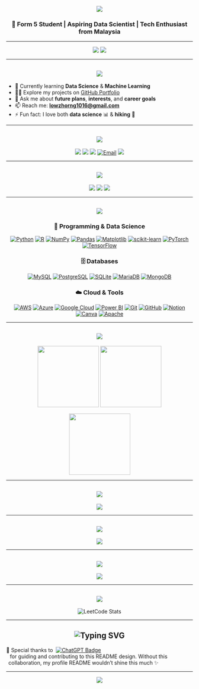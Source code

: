 <!-- Hero Banner -->
<p align="center">
  <img src="https://capsule-render.vercel.app/api?type=waving&color=0:4F9DFF,100:6A5ACD&height=200&section=header&text=Hi%20👋,%20I'm%20Low%20Zhi%20Horng&fontSize=40&fontColor=ffffff&animation=fadeIn&fontAlignY=35" />
</p>

<h3 align="center">🚀 Form 5 Student | Aspiring Data Scientist | Tech Enthusiast from Malaysia</h3>

---

<div align="center">
  <img src="https://img.shields.io/badge/Focus-Data%20Science-blueviolet?style=for-the-badge" />
  <img src="https://img.shields.io/badge/Passion-Machine%20Learning-orange?style=for-the-badge" />
</div>

---

<h2 align="center">
  <img src="https://readme-typing-svg.herokuapp.com?font=Fira+Code&pause=1000&color=6A5ACD&center=true&vCenter=true&width=435&lines=💫+About+Me" />
</h2>

- 🌱 Currently learning **Data Science** & **Machine Learning**  
- 👨‍💻 Explore my projects on [GitHub Portfolio](https://github.com/LowZhiHorng)  
- 💬 Ask me about **future plans**, **interests**, and **career goals**  
- 📫 Reach me: **lowzhorng1016@gmail.com**  
- ⚡ Fun fact: I love both **data science** 📊 & **hiking** 🥾  

---

<h2 align="center">
  <img src="https://readme-typing-svg.herokuapp.com?font=Fira+Code&pause=1000&color=4F9DFF&center=true&vCenter=true&width=435&lines=🌐+Connect+with+Me" />
</h2>

<p align="center">
  <a href="https://facebook.com/lowzhihorng"><img src="https://img.shields.io/badge/Facebook-%231877F2.svg?style=for-the-badge&logo=Facebook&logoColor=white" /></a>
  <a href="https://instagram.com/lowzhihorng"><img src="https://img.shields.io/badge/Instagram-%23E4405F.svg?style=for-the-badge&logo=Instagram&logoColor=white" /></a>
  <a href="https://linkedin.com/in/zhi-horng-low-95a1b8376"><img src="https://img.shields.io/badge/LinkedIn-%230077B5.svg?style=for-the-badge&logo=linkedin&logoColor=white" /></a>
  <a href="https://mail.google.com/mail/?view=cm&fs=1&to=lowzhorng1016@gmail.com" target="_blank"><img src="https://img.shields.io/badge/Email-D14836?style=for-the-badge&logo=gmail&logoColor=white" alt="Email" /></a>
  <a href="https://leetcode.com/lowzhihorng"><img src="https://img.shields.io/badge/LeetCode-%23FFA116.svg?style=for-the-badge&logo=leetcode&logoColor=white" /></a>
</p>

---

<h2 align="center">
  <img src="https://readme-typing-svg.herokuapp.com?font=Fira+Code&pause=1000&color=00C896&center=true&vCenter=true&width=435&lines=📊+Profile+Insights" />
</h2>

<p align="center">
  <img src="https://komarev.com/ghpvc/?username=LowZhiHorng&label=Profile%20views&color=0e75b6&style=for-the-badge" />
  <img src="https://img.shields.io/github/followers/LowZhiHorng?label=Followers&style=for-the-badge&color=6A5ACD" />
  <img src="https://img.shields.io/github/stars/LowZhiHorng?label=Stars&style=for-the-badge&color=FFB400" />
</p>

---

<h2 align="center">
  <img src="https://readme-typing-svg.herokuapp.com?font=Fira+Code&pause=1000&color=FFA116&center=true&vCenter=true&width=435&lines=💻+Tech+Stack" />
</h2>

<div align="center">

### 🐍 Programming & Data Science  
[![Python](https://img.shields.io/badge/Python-3776AB?style=for-the-badge&logo=python&logoColor=white)](https://www.python.org/)
[![R](https://img.shields.io/badge/R-276DC3?style=for-the-badge&logo=r&logoColor=white)](https://www.r-project.org/)
[![NumPy](https://img.shields.io/badge/NumPy-013243?style=for-the-badge&logo=numpy&logoColor=white)](https://numpy.org/)
[![Pandas](https://img.shields.io/badge/Pandas-150458?style=for-the-badge&logo=pandas&logoColor=white)](https://pandas.pydata.org/)
[![Matplotlib](https://img.shields.io/badge/Matplotlib-005571?style=for-the-badge&logo=Matplotlib&logoColor=white)](https://matplotlib.org/)
[![scikit-learn](https://img.shields.io/badge/scikit--learn-F7931E?style=for-the-badge&logo=scikit-learn&logoColor=white)](https://scikit-learn.org/)
[![PyTorch](https://img.shields.io/badge/PyTorch-EE4C2C?style=for-the-badge&logo=PyTorch&logoColor=white)](https://pytorch.org/)
[![TensorFlow](https://img.shields.io/badge/TensorFlow-FF6F00?style=for-the-badge&logo=TensorFlow&logoColor=white)](https://www.tensorflow.org/)

### 🗄️ Databases  
[![MySQL](https://img.shields.io/badge/MySQL-4479A1?style=for-the-badge&logo=mysql&logoColor=white)](https://www.mysql.com/)
[![PostgreSQL](https://img.shields.io/badge/PostgreSQL-316192?style=for-the-badge&logo=postgresql&logoColor=white)](https://www.postgresql.org/)
[![SQLite](https://img.shields.io/badge/SQLite-07405E?style=for-the-badge&logo=sqlite&logoColor=white)](https://www.sqlite.org/)
[![MariaDB](https://img.shields.io/badge/MariaDB-003545?style=for-the-badge&logo=mariadb&logoColor=white)](https://mariadb.org/)
[![MongoDB](https://img.shields.io/badge/MongoDB-4ea94b?style=for-the-badge&logo=mongodb&logoColor=white)](https://www.mongodb.com/)

### ☁️ Cloud & Tools  
[![AWS](https://img.shields.io/badge/AWS-FF9900?style=for-the-badge&logo=amazon-aws&logoColor=white)](https://aws.amazon.com/)
[![Azure](https://img.shields.io/badge/Azure-0072C6?style=for-the-badge&logo=microsoftazure&logoColor=white)](https://azure.microsoft.com/)
[![Google Cloud](https://img.shields.io/badge/GoogleCloud-4285F4?style=for-the-badge&logo=google-cloud&logoColor=white)](https://cloud.google.com/)
[![Power BI](https://img.shields.io/badge/Power%20BI-F2C811?style=for-the-badge&logo=powerbi&logoColor=black)](https://powerbi.microsoft.com/)
[![Git](https://img.shields.io/badge/Git-F05033?style=for-the-badge&logo=git&logoColor=white)](https://git-scm.com/)
[![GitHub](https://img.shields.io/badge/GitHub-121011?style=for-the-badge&logo=github&logoColor=white)](https://github.com/)
[![Notion](https://img.shields.io/badge/Notion-000000?style=for-the-badge&logo=notion&logoColor=white)](https://www.notion.so/)
[![Canva](https://img.shields.io/badge/Canva-00C4CC?style=for-the-badge&logo=canva&logoColor=white)](https://www.canva.com/)
[![Apache](https://img.shields.io/badge/Apache-D42029?style=for-the-badge&logo=apache&logoColor=white)](https://httpd.apache.org/)

</div>

---

<h2 align="center">
  <img src="https://readme-typing-svg.herokuapp.com?font=Fira+Code&pause=1000&color=6A5ACD&center=true&vCenter=true&width=435&lines=📊+GitHub+Stats+%26+Activity" />
</h2>

<p align="center">
  <picture>
    <source srcset="https://github-readme-stats.vercel.app/api?username=LowZhiHorng&theme=default&hide_border=false&include_all_commits=true&count_private=false" media="(prefers-color-scheme: light)" />
    <source srcset="https://github-readme-stats.vercel.app/api?username=LowZhiHorng&theme=tokyonight&hide_border=false&include_all_commits=true&count_private=false" media="(prefers-color-scheme: dark)" />
    <img src="https://github-readme-stats.vercel.app/api?username=LowZhiHorng&theme=tokyonight" height="165px" />
  </picture>
  <picture>
    <source srcset="https://nirzak-streak-stats.vercel.app/?user=LowZhiHorng&theme=default&hide_border=false" media="(prefers-color-scheme: light)" />
    <source srcset="https://nirzak-streak-stats.vercel.app/?user=LowZhiHorng&theme=tokyonight&hide_border=false" media="(prefers-color-scheme: dark)" />
    <img src="https://nirzak-streak-stats.vercel.app/?user=LowZhiHorng&theme=tokyonight" height="165px" />
  </picture>
</p>

<p align="center">
  <picture>
    <source srcset="https://github-readme-stats.vercel.app/api/top-langs/?username=LowZhiHorng&theme=default&layout=compact" media="(prefers-color-scheme: light)" />
    <source srcset="https://github-readme-stats.vercel.app/api/top-langs/?username=LowZhiHorng&theme=tokyonight&layout=compact" media="(prefers-color-scheme: dark)" />
    <img src="https://github-readme-stats.vercel.app/api/top-langs/?username=LowZhiHorng&theme=tokyonight&layout=compact" height="165px" />
  </picture>
</p>

---

<h2 align="center">
  <img src="https://readme-typing-svg.herokuapp.com?font=Fira+Code&pause=1000&color=FFA116&center=true&vCenter=true&width=435&lines=🏆+Achievements+%26+Trophies" />
</h2>

<p align="center">
  <picture>
    <source srcset="https://github-profile-trophy.vercel.app/?username=LowZhiHorng&theme=flat&margin-w=5" media="(prefers-color-scheme: light)" />
    <source srcset="https://github-profile-trophy.vercel.app/?username=LowZhiHorng&theme=tokyonight&margin-w=5" media="(prefers-color-scheme: dark)" />
    <img src="https://github-profile-trophy.vercel.app/?username=LowZhiHorng&theme=tokyonight&margin-w=5" />
  </picture>
</p>

---

<h2 align="center">
  <img src="https://readme-typing-svg.herokuapp.com?font=Fira+Code&pause=1000&color=6A5ACD&center=true&vCenter=true&width=435&lines=📈+Contribution+Graph" />
</h2>

<p align="center">
  <picture>
    <source srcset="https://github-readme-activity-graph.vercel.app/graph?username=LowZhiHorng&theme=github-light&hide_border=false" media="(prefers-color-scheme: light)" />
    <source srcset="https://github-readme-activity-graph.vercel.app/graph?username=LowZhiHorng&theme=tokyo-night&hide_border=false" media="(prefers-color-scheme: dark)" />
    <img src="https://github-readme-activity-graph.vercel.app/graph?username=LowZhiHorng&theme=tokyo-night&hide_border=false" />
  </picture>
</p>

---

<h2 align="center">
  <img src="https://readme-typing-svg.herokuapp.com?font=Fira+Code&pause=1000&color=4F9DFF&center=true&vCenter=true&width=435&lines=💡+Random+Dev+Quote" />
</h2>

<p align="center">
  <picture>
    <source srcset="https://quotes-github-readme.vercel.app/api?type=horizontal&theme=light" media="(prefers-color-scheme: light)" />
    <source srcset="https://quotes-github-readme.vercel.app/api?type=horizontal&theme=tokyonight" media="(prefers-color-scheme: dark)" />
    <img src="https://quotes-github-readme.vercel.app/api?type=horizontal&theme=tokyonight" />
  </picture>
</p>

---

<h2 align="center">
  <img src="https://readme-typing-svg.herokuapp.com?font=Fira+Code&pause=1000&color=FFA116&center=true&vCenter=true&width=435&lines=🏹+LeetCode+Stats" />
</h2>

<div align="center">
<picture>
  <source srcset="https://leetcard.jacoblin.cool/LowZhiHorng?theme=light,unicorn&ext=heatmap" media="(prefers-color-scheme: light)" />
  <source srcset="https://leetcard.jacoblin.cool/LowZhiHorng?theme=dark&ext=heatmap" media="(prefers-color-scheme: dark)" />
  <img src="https://leetcode-stats-six.vercel.app/?username=LowZhiHorng&theme=dark" alt="LeetCode Stats" />
</picture>
</div>

---

<h2 align="center">
  <img src="https://readme-typing-svg.herokuapp.com?font=Fira+Code&pause=1000&color=FFD700&center=true&vCenter=true&width=435&lines=🤝+My+Appreciation" alt="Typing SVG" />
</h2>

<p align="left">
  🙏 Special thanks to&nbsp;
  <a href="https://chat.openai.com/" target="_blank">
    <picture>
      <source media="(prefers-color-scheme: light)" srcset="https://img.shields.io/badge/ChatGPT-ReadMeGen_(GPT--5)-10A37F?style=for-the-badge&logo=openai&logoColor=white" />
      <source media="(prefers-color-scheme: dark)" srcset="https://img.shields.io/badge/ChatGPT-ReadMeGen_(GPT--5)-00C896?style=for-the-badge&logo=openai&logoColor=000000" />
      <img src="https://img.shields.io/badge/ChatGPT-ReadMeGen_(GPT--5)-10A37F?style=for-the-badge&logo=openai&logoColor=white" alt="ChatGPT Badge" />
    </picture>
  </a>
  <span style="display: inline-block; margin-left: 6px;">
    &nbsp;for guiding and contributing to this README design. Without this collaboration, my profile README wouldn’t shine this much ✨
  </span>
</p>

---

<p align="center">
  <img src="https://capsule-render.vercel.app/api?type=waving&color=0:6A5ACD,100:4F9DFF&height=120&section=footer" />
</p>
